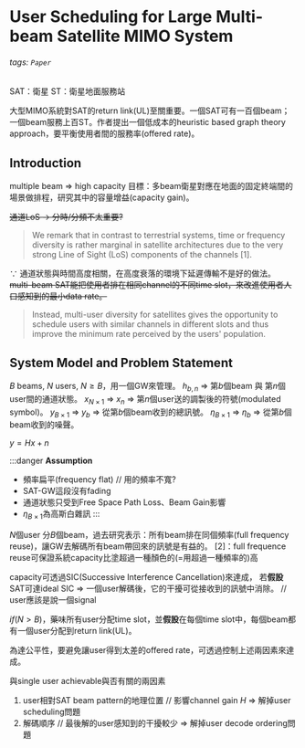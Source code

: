 # User Scheduling for Large Multi-beam Satellite MIMO System
###### tags: `Paper`
SAT：衛星
ST：衛星地面服務站

大型MIMO系統對SAT的return link(UL)至關重要。一個SAT可有一百個beam；一個beam服務上百ST。作者提出一個低成本的heuristic based graph theory approach，要平衡使用者間的服務率(offered rate)。

## Introduction
multiple beam => high capacity
目標：多beam衛星對應在地面的固定終端間的場景做排程，研究其中的容量增益(capacity gain)。

~~通道LoS -> 分時/分頻不太重要?~~
> We remark that in contrast to terrestrial systems, time or frequency diversity is rather marginal in satellite architectures due to the very strong Line of Sight (LoS) components of the channels [1].

$\because$ 通道狀態與時間高度相關，在高度衰落的環境下延遲傳輸不是好的做法。
~~multi-beam SAT能把使用者排在相同channel的不同time slot，來改進使用者人口感知到的最小data rate。~~
> Instead, multi-user diversity for satellites gives 
the opportunity to schedule users with similar channels in 
different slots and thus improve the minimum rate perceived 
by the users' population.

## System Model and Problem Statement
$B$ beams, $N$ users, $N \geq B$，用一個GW來管理。
$h_{b, n}$ => 第$b$個beam 與 第$n$個user間的通道狀態。
$x_{N \times 1}$ => $x_n$ => 第$n$個user送的調製後的符號(modulated symbol)。
$y_{B \times 1}$ => $y_b$ => 從第$b$個beam收到的總訊號。
$\eta_{B \times 1}$ => $\eta_b$ => 從第$b$個beam收到的噪聲。

$y = Hx + n$

:::danger
**Assumption**
- 頻率扁平(frequency flat) // 用的頻率不寬?
- SAT-GW這段沒有fading
- 通道狀態只受到Free Space Path Loss、Beam Gain影響
- $\eta_{B \times 1}$為高斯白雜訊
:::

$N$個user 分$B$個beam，過去研究表示：所有beam排在同個頻率(full frequency reuse)，讓GW去解碼所有beam帶回來的訊號是有益的。
[2]：full frequence reuse可保證系統capacity比塗超過一種顏色的(=用超過一種頻率的)高

capacity可透過SIC(Successive Interference Cancellation)來達成，
若**假設**SAT可達ideal SIC => 一個user解碼後，它的干擾可從接收到的訊號中消除。 // user應該是說一個signal


$if (N > B)$，藥味所有user分配time slot，並**假設**在每個time slot中，每個beam都有一個user分配到return link(UL)。

為達公平性，要避免讓user得到太差的offered rate，可透過控制上述兩因素來達成。

與single user achievable與否有關的兩因素
1. user相對SAT beam pattern的地理位置 // 影響channel gain $H$
    => 解掉user scheduling問題
2. 解碼順序 // 最後解的user感知到的干擾較少
    => 解掉user decode ordering問題